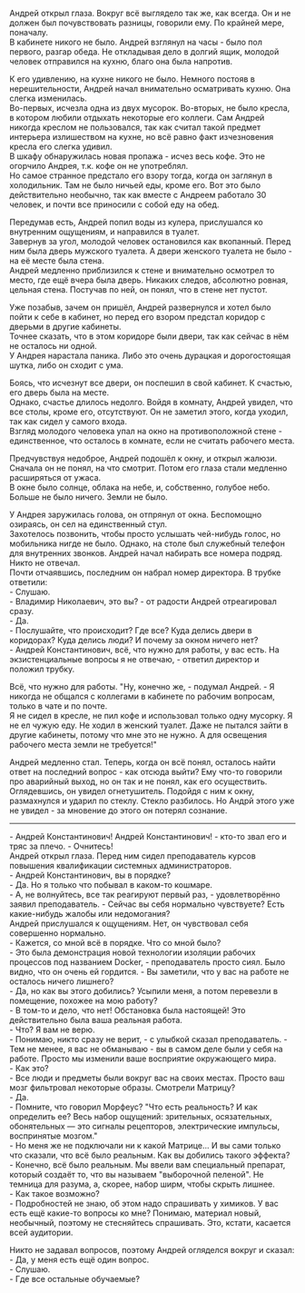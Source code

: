 Андрей открыл глаза. Вокруг всё выглядело так же, как всегда. Он и не должен был почувствовать разницы, говорили ему. По крайней мере, поначалу.  
В кабинете никого не было. Андрей взглянул на часы - было пол первого, разгар обеда. Не откладывая дело в долгий ящик, молодой человек отправился на кухню, благо она была напротив.

К его удивлению, на кухне никого не было. Немного постояв в нерешительности, Андрей начал внимательно осматривать кухню. Она слегка изменилась.  
Во-первых, исчезла одна из двух мусорок. Во-вторых, не было кресла, в котором любили отдыхать некоторые его коллеги. Сам Андрей никогда креслом не пользовался, так как считал такой предмет интерьера излишеством на кухне, но всё равно факт изчезновения кресла его слегка удивил.  
В шкафу обнаружилась новая пропажа - исчез весь кофе. Это не огорчило Андрея, т.к. кофе он не употреблял.  
Но самое странное предстало его взору тогда, когда он заглянул в холодильник. Там не было ничьей еды, кроме его. Вот это было действительно необычно, так как вместе с Андреем работало 30 человек, и почти все приносили с собой еду на обед.

Передумав есть, Андрей попил воды из кулера, прислушался ко внутренним ощущениям, и направился в туалет.  
Завернув за угол, молодой человек остановился как вкопанный. Перед ним была дверь мужского туалета. А двери женского туалета не было - на её месте была стена.  
Андрей медленно приблизился к стене и внимательно осмотрел то место, где ещё вчера была дверь. Никаких следов, абсолютно ровная, цельная стена. Постучав по ней, он понял, что в стене нет пустот.

Уже позабыв, зачем он пришёл, Андрей развернулся и хотел было пойти к себе в кабинет, но перед его взором предстал коридор с дверьми в другие кабинеты.  
Точнее сказать, что в этом коридоре были двери, так как сейчас в нём не осталось ни одной.  
У Андрея нарастала паника. Либо это очень дурацкая и дорогостоящая шутка, либо он сходит с ума.

Боясь, что исчезнут все двери, он поспешил в свой кабинет. К счастью, его дверь была на месте.  
Однако, счастье длилось недолго. Войдя в комнату, Андрей увидел, что все столы, кроме его, отсутствуют. Он не заметил этого, когда уходил, так как сидел у самого входа.  
Взгляд молодого человека упал на окно на противоположной стене - единственное, что осталось в комнате, если не считать рабочего места.

Предчувствуя недоброе, Андрей подошёл к окну, и открыл жалюзи. Сначала он не понял, на что смотрит. Потом его глаза стали медленно расширяться от ужаса.  
В окне было солнце, облака на небе, и, собственно, голубое небо. Больше не было ничего. Земли не было.

У Андрея заружилась голова, он отпрянул от окна. Беспомощно озираясь, он сел на единственный стул.  
Захотелось позвонить, чтобы просто услышать чей-нибудь голос, но мобильника нигде не было. Однако, на столе был служебный телефон для внутренних звонков. Андрей начал набирать все номера подряд. Никто не отвечал.  
Почти отчаявшись, последним он набрал номер директора. В трубке ответили:  
\- Слушаю.  
\- Владимир Николаевич, это вы? - от радости Андрей отреагировал сразу.  
\- Да.  
\- Послушайте, что происходит? Где все? Куда делись двери в коридорах? Куда делись люди? И почему за окном ничего нет?  
\- Андрей Константинович, всё, что нужно для работы, у вас есть. На экзистенциальные вопросы я не отвечаю, - ответил директор и положил трубку.  

Всё, что нужно для работы. "Ну, конечно же, - подумал Андрей. - Я никогда не общался с коллегами в кабинете по рабочим вопросам, только в чате и по почте.  
Я не сидел в кресле, не пил кофе и использовал только одну мусорку. Я не ел чужую еду. Не ходил в женский туалет. Даже не пытался зайти в другие кабинеты, потому что мне это не нужно. А для освещения рабочего места земли не требуется!"

Андрей медленно стал. Теперь, когда он всё понял, осталось найти ответ на последний вопрос - как отсюда выйти? Ему что-то говорили про аварийный выход, но он так и не понял, как его осуществить.  
Оглядевшись, он увидел огнетушитель. Подойдя с ним к окну, размахнулся и ударил по стеклу. Стекло разбилось. Но Андрй этого уже не увидел - за мновение до этого он потерял сознание.

***

 \- Андрей Константинович! Андрей Константинович! - кто-то звал его и тряс за плечо. - Очнитесь!  
 Андрей открыл глаза. Перед ним сидел преподаватель курсов повышения квалификации системных администраторов.  
 \- Андрей Константинович, вы в порядке?  
 \- Да. Но я только что побывал в каком-то кошмаре.  
 \- А, не волнуйтесь, все так реагируют первый раз, - удовлетворённо заявил преподаватель. - Сейчас вы себя нормально чувствуете? Есть какие-нибудь жалобы или недомогания?  
 Андрей прислушался к ощущениям. Нет, он чувствовал себя совершенно нормально.  
 \- Кажется, со мной всё в порядке. Что со мной было?  
 \- Это была демонстрация новой технологии изоляции рабочих процессов под названием Docker, - преподаватель просто сиял. Было видно, что он очень ей гордится. - Вы заметили, что у вас на работе не осталось ничего лишнего?  
 \- Да, но как вы этого добились? Усыпили меня, а потом перевезли в помещение, похожее на мою работу?  
 \- В том-то и дело, что нет! Обстановка была настоящей! Это действительно была ваша реальная работа.  
 \- Что? Я вам не верю.  
 \- Понимаю, никто сразу не верит, - с улыбкой сказал преподаватель. - Тем не менее, я вас не обманываю - вы в самом деле были у себя на работе. Просто мы изменили ваше восприятие окружающего мира.  
 \- Как это?  
 \- Все люди и предметы были вокруг вас на своих местах. Просто ваш мозг фильтровал некоторые образы. Смотрели Матрицу?  
 \- Да.  
 \- Помните, что говорил Морфеус? "Что есть реальность? И как определить ее? Весь набор ощущений: зрительных, осязательных, обонятельных — это сигналы рецепторов, электрические импульсы, воспринятые мозгом."  
 \- Но меня же не подключали ни к какой Матрице... И вы сами только что сказали, что всё было реальным. Как вы добились такого эффекта?  
 \- Конечно, всё было реальным. Мы ввели вам специальный препарат, который создаёт то, что вы называем "выборочной пеленой". Не темница для разума, а, скорее, набор ширм, чтобы скрыть лишнее.  
 \- Как такое возможно?  
 \- Подробностей не знаю, об этом надо спрашивать у химиков. У вас есть ещё какие-то вопросы ко мне? Понимаю, материал новый, необычный, поэтому не стесняйтесь спрашивать. Это, кстати, касается всей аудитории.  
 
Никто не задавал вопросов, поэтому Андрей огляделся вокруг и сказал:  
 \- Да, у меня есть ещё один вопрос.  
 \- Слушаю.  
 \- Где все остальные обучаемые?
